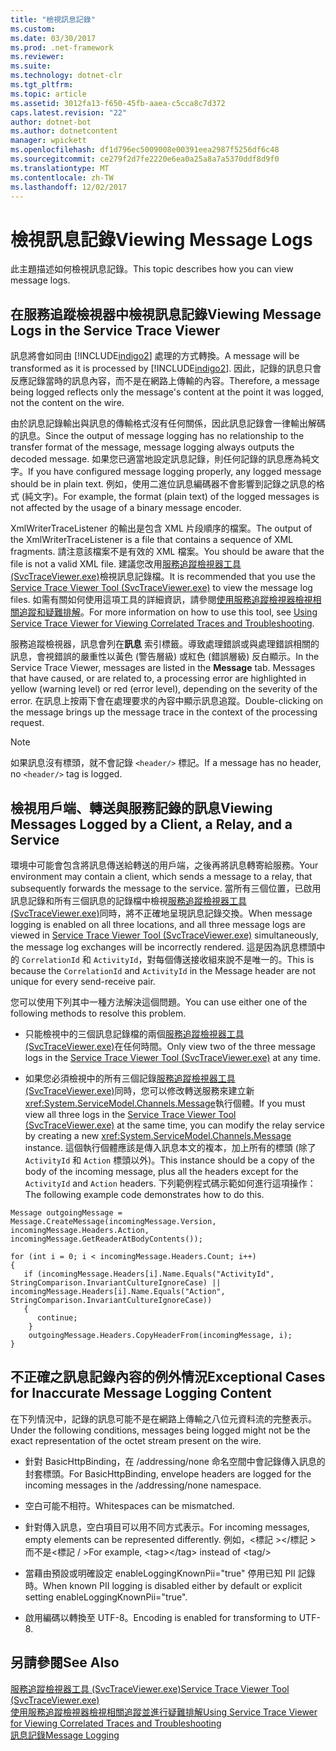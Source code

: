 ```yaml
---
title: "檢視訊息記錄"
ms.custom: 
ms.date: 03/30/2017
ms.prod: .net-framework
ms.reviewer: 
ms.suite: 
ms.technology: dotnet-clr
ms.tgt_pltfrm: 
ms.topic: article
ms.assetid: 3012fa13-f650-45fb-aaea-c5cca8c7d372
caps.latest.revision: "22"
author: dotnet-bot
ms.author: dotnetcontent
manager: wpickett
ms.openlocfilehash: df1d796ec5009008e00391eea2987f5256df6c48
ms.sourcegitcommit: ce279f2d7fe2220e6ea0a25a8a7a5370ddf8d9f0
ms.translationtype: MT
ms.contentlocale: zh-TW
ms.lasthandoff: 12/02/2017
---
```

# <a name="viewing-message-logs"></a><span data-ttu-id="85e4f-102">檢視訊息記錄</span><span class="sxs-lookup"><span data-stu-id="85e4f-102">Viewing Message Logs</span></span>
<span data-ttu-id="85e4f-103">此主題描述如何檢視訊息記錄。</span><span class="sxs-lookup"><span data-stu-id="85e4f-103">This topic describes how you can view message logs.</span></span>  
  
## <a name="viewing-message-logs-in-the-service-trace-viewer"></a><span data-ttu-id="85e4f-104">在服務追蹤檢視器中檢視訊息記錄</span><span class="sxs-lookup"><span data-stu-id="85e4f-104">Viewing Message Logs in the Service Trace Viewer</span></span>  
 <span data-ttu-id="85e4f-105">訊息將會如同由 [!INCLUDE[indigo2](../../../../includes/indigo2-md.md)] 處理的方式轉換。</span><span class="sxs-lookup"><span data-stu-id="85e4f-105">A message will be transformed as it is processed by [!INCLUDE[indigo2](../../../../includes/indigo2-md.md)].</span></span> <span data-ttu-id="85e4f-106">因此，記錄的訊息只會反應記錄當時的訊息內容，而不是在網路上傳輸的內容。</span><span class="sxs-lookup"><span data-stu-id="85e4f-106">Therefore, a message being logged reflects only the message's content at the point it was logged, not the content on the wire.</span></span>  
  
 <span data-ttu-id="85e4f-107">由於訊息記錄輸出與訊息的傳輸格式沒有任何關係，因此訊息記錄會一律輸出解碼的訊息。</span><span class="sxs-lookup"><span data-stu-id="85e4f-107">Since the output of message logging has no relationship to the transfer format of the message, message logging always outputs the decoded message.</span></span> <span data-ttu-id="85e4f-108">如果您已適當地設定訊息記錄，則任何記錄的訊息應為純文字。</span><span class="sxs-lookup"><span data-stu-id="85e4f-108">If you have configured message logging properly, any logged message should be in plain text.</span></span> <span data-ttu-id="85e4f-109">例如，使用二進位訊息編碼器不會影響到記錄之訊息的格式 (純文字)。</span><span class="sxs-lookup"><span data-stu-id="85e4f-109">For example, the format (plain text) of the logged messages is not affected by the usage of a binary message encoder.</span></span>  
  
 <span data-ttu-id="85e4f-110">XmlWriterTraceListener 的輸出是包含 XML 片段順序的檔案。</span><span class="sxs-lookup"><span data-stu-id="85e4f-110">The output of the XmlWriterTraceListener is a file that contains a sequence of XML fragments.</span></span> <span data-ttu-id="85e4f-111">請注意該檔案不是有效的 XML 檔案。</span><span class="sxs-lookup"><span data-stu-id="85e4f-111">You should be aware that the file is not a valid XML file.</span></span> <span data-ttu-id="85e4f-112">建議您改用[服務追蹤檢視器工具 (SvcTraceViewer.exe)](../../../../docs/framework/wcf/service-trace-viewer-tool-svctraceviewer-exe.md)檢視訊息記錄檔。</span><span class="sxs-lookup"><span data-stu-id="85e4f-112">It is recommended that you use the [Service Trace Viewer Tool (SvcTraceViewer.exe)](../../../../docs/framework/wcf/service-trace-viewer-tool-svctraceviewer-exe.md) to view the message log files.</span></span> <span data-ttu-id="85e4f-113">如需有關如何使用這項工具的詳細資訊，請參閱[使用服務追蹤檢視器檢視相關追蹤和疑難排解](../../../../docs/framework/wcf/diagnostics/tracing/using-service-trace-viewer-for-viewing-correlated-traces-and-troubleshooting.md)。</span><span class="sxs-lookup"><span data-stu-id="85e4f-113">For more information on how to use this tool, see [Using Service Trace Viewer for Viewing Correlated Traces and Troubleshooting](../../../../docs/framework/wcf/diagnostics/tracing/using-service-trace-viewer-for-viewing-correlated-traces-and-troubleshooting.md).</span></span>  
  
 <span data-ttu-id="85e4f-114">服務追蹤檢視器，訊息會列在**訊息** 索引標籤。導致處理錯誤或與處理錯誤相關的訊息，會視錯誤的嚴重性以黃色 (警告層級) 或紅色 (錯誤層級) 反白顯示。</span><span class="sxs-lookup"><span data-stu-id="85e4f-114">In the Service Trace Viewer, messages are listed in the **Message** tab. Messages that have caused, or are related to, a processing error are highlighted in yellow (warning level) or red (error level), depending on the severity of the error.</span></span> <span data-ttu-id="85e4f-115">在訊息上按兩下會在處理要求的內容中顯示訊息追蹤。</span><span class="sxs-lookup"><span data-stu-id="85e4f-115">Double-clicking on the message brings up the message trace in the context of the processing request.</span></span>  
  
> [!NOTE]
>  <span data-ttu-id="85e4f-116">如果訊息沒有標頭，就不會記錄 `<header/>` 標記。</span><span class="sxs-lookup"><span data-stu-id="85e4f-116">If a message has no header, no `<header/>` tag is logged.</span></span>  
  
## <a name="viewing-messages-logged-by-a-client-a-relay-and-a-service"></a><span data-ttu-id="85e4f-117">檢視用戶端、轉送與服務記錄的訊息</span><span class="sxs-lookup"><span data-stu-id="85e4f-117">Viewing Messages Logged by a Client, a Relay, and a Service</span></span>  
 <span data-ttu-id="85e4f-118">環境中可能會包含將訊息傳送給轉送的用戶端，之後再將訊息轉寄給服務。</span><span class="sxs-lookup"><span data-stu-id="85e4f-118">Your environment may contain a client, which sends a message to a relay, that subsequently forwards the message to the service.</span></span> <span data-ttu-id="85e4f-119">當所有三個位置，已啟用訊息記錄和所有三個訊息的記錄檔中檢視[服務追蹤檢視器工具 (SvcTraceViewer.exe)](../../../../docs/framework/wcf/service-trace-viewer-tool-svctraceviewer-exe.md)同時，將不正確地呈現訊息記錄交換。</span><span class="sxs-lookup"><span data-stu-id="85e4f-119">When message logging is enabled on all three locations, and all three message logs are viewed in [Service Trace Viewer Tool (SvcTraceViewer.exe)](../../../../docs/framework/wcf/service-trace-viewer-tool-svctraceviewer-exe.md) simultaneously, the message log exchanges will be incorrectly rendered.</span></span> <span data-ttu-id="85e4f-120">這是因為訊息標頭中的 `CorrelationId` 和 `ActivityId`，對每個傳送接收組來說不是唯一的。</span><span class="sxs-lookup"><span data-stu-id="85e4f-120">This is because the `CorrelationId` and `ActivityId` in the Message header are not unique for every send-receive pair.</span></span>  
  
 <span data-ttu-id="85e4f-121">您可以使用下列其中一種方法解決這個問題。</span><span class="sxs-lookup"><span data-stu-id="85e4f-121">You can use either one of the following methods to resolve this problem.</span></span>  
  
-   <span data-ttu-id="85e4f-122">只能檢視中的三個訊息記錄檔的兩個[服務追蹤檢視器工具 (SvcTraceViewer.exe)](../../../../docs/framework/wcf/service-trace-viewer-tool-svctraceviewer-exe.md)在任何時間。</span><span class="sxs-lookup"><span data-stu-id="85e4f-122">Only view two of the three message logs in the [Service Trace Viewer Tool (SvcTraceViewer.exe)](../../../../docs/framework/wcf/service-trace-viewer-tool-svctraceviewer-exe.md) at any time.</span></span>  
  
-   <span data-ttu-id="85e4f-123">如果您必須檢視中的所有三個記錄[服務追蹤檢視器工具 (SvcTraceViewer.exe)](../../../../docs/framework/wcf/service-trace-viewer-tool-svctraceviewer-exe.md)同時，您可以修改轉送服務來建立新<xref:System.ServiceModel.Channels.Message>執行個體。</span><span class="sxs-lookup"><span data-stu-id="85e4f-123">If you must view all three logs in the [Service Trace Viewer Tool (SvcTraceViewer.exe)](../../../../docs/framework/wcf/service-trace-viewer-tool-svctraceviewer-exe.md) at the same time, you can modify the relay service by creating a new <xref:System.ServiceModel.Channels.Message> instance.</span></span> <span data-ttu-id="85e4f-124">這個執行個體應該是傳入訊息本文的複本，加上所有的標頭 (除了 `ActivityId` 和 `Action` 標頭以外)。</span><span class="sxs-lookup"><span data-stu-id="85e4f-124">This instance should be a copy of the body of the incoming message, plus all the headers except for the `ActivityId` and `Action` headers.</span></span> <span data-ttu-id="85e4f-125">下列範例程式碼示範如何進行這項操作：</span><span class="sxs-lookup"><span data-stu-id="85e4f-125">The following example code demonstrates how to do this.</span></span>  
  
```  
Message outgoingMessage = Message.CreateMessage(incomingMessage.Version, incomingMessage.Headers.Action, incomingMessage.GetReaderAtBodyContents());  
  
for (int i = 0; i < incomingMessage.Headers.Count; i++)  
{  
   if (incomingMessage.Headers[i].Name.Equals("ActivityId", StringComparison.InvariantCultureIgnoreCase) ||  
incomingMessage.Headers[i].Name.Equals("Action", StringComparison.InvariantCultureIgnoreCase))  
   {  
      continue;  
    }  
    outgoingMessage.Headers.CopyHeaderFrom(incomingMessage, i);  
}  
```  
  
## <a name="exceptional-cases-for-inaccurate-message-logging-content"></a><span data-ttu-id="85e4f-126">不正確之訊息記錄內容的例外情況</span><span class="sxs-lookup"><span data-stu-id="85e4f-126">Exceptional Cases for Inaccurate Message Logging Content</span></span>  
 <span data-ttu-id="85e4f-127">在下列情況中，記錄的訊息可能不是在網路上傳輸之八位元資料流的完整表示。</span><span class="sxs-lookup"><span data-stu-id="85e4f-127">Under the following conditions, messages being logged might not be the exact representation of the octet stream present on the wire.</span></span>  
  
-   <span data-ttu-id="85e4f-128">針對 BasicHttpBinding，在 /addressing/none 命名空間中會記錄傳入訊息的封套標頭。</span><span class="sxs-lookup"><span data-stu-id="85e4f-128">For BasicHttpBinding, envelope headers are logged for the incoming messages in the /addressing/none namespace.</span></span>  
  
-   <span data-ttu-id="85e4f-129">空白可能不相符。</span><span class="sxs-lookup"><span data-stu-id="85e4f-129">Whitespaces can be mismatched.</span></span>  
  
-   <span data-ttu-id="85e4f-130">針對傳入訊息，空白項目可以用不同方式表示。</span><span class="sxs-lookup"><span data-stu-id="85e4f-130">For incoming messages, empty elements can be represented differently.</span></span> <span data-ttu-id="85e4f-131">例如，\<標記 >\</標記 > 而不是\<標記 / ></span><span class="sxs-lookup"><span data-stu-id="85e4f-131">For example, \<tag>\</tag> instead of  \<tag/></span></span>  
  
-   <span data-ttu-id="85e4f-132">當藉由預設或明確設定 enableLoggingKnownPii="true" 停用已知 PII 記錄時。</span><span class="sxs-lookup"><span data-stu-id="85e4f-132">When known PII logging is disabled either by default or explicit setting enableLoggingKnownPii="true".</span></span>  
  
-   <span data-ttu-id="85e4f-133">啟用編碼以轉換至 UTF-8。</span><span class="sxs-lookup"><span data-stu-id="85e4f-133">Encoding is enabled for transforming to UTF-8.</span></span>  
  
## <a name="see-also"></a><span data-ttu-id="85e4f-134">另請參閱</span><span class="sxs-lookup"><span data-stu-id="85e4f-134">See Also</span></span>  
 [<span data-ttu-id="85e4f-135">服務追蹤檢視器工具 (SvcTraceViewer.exe)</span><span class="sxs-lookup"><span data-stu-id="85e4f-135">Service Trace Viewer Tool (SvcTraceViewer.exe)</span></span>](../../../../docs/framework/wcf/service-trace-viewer-tool-svctraceviewer-exe.md)  
 [<span data-ttu-id="85e4f-136">使用服務追蹤檢視器檢視相關追蹤並進行疑難排解</span><span class="sxs-lookup"><span data-stu-id="85e4f-136">Using Service Trace Viewer for Viewing Correlated Traces and Troubleshooting</span></span>](../../../../docs/framework/wcf/diagnostics/tracing/using-service-trace-viewer-for-viewing-correlated-traces-and-troubleshooting.md)  
 [<span data-ttu-id="85e4f-137">訊息記錄</span><span class="sxs-lookup"><span data-stu-id="85e4f-137">Message Logging</span></span>](../../../../docs/framework/wcf/diagnostics/message-logging.md)
